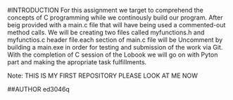 #INTRODUCTION 
For this assignment we target to comprehend the concepts of C programming while we continously build our program.
After beig provided with a main.c file that will have being used a commented-out method calls.
We will be creating two files called myfunctions.h and myfunctios.c header file.each section of main.c file will be Uncomment by building a main.exe in order for testing and submission of the work via Git. 
With the completion of C session of the Lobook we will go on with Pyton part and making the apropriate task fulfillments.


Note: THIS IS MY FIRST REPOSITORY PLEASE LOOK AT ME NOW

##AUTHOR
ed3046q

